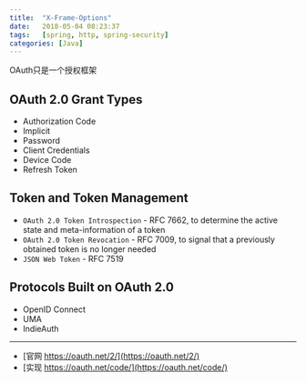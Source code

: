 ```yaml
---
title:  "X-Frame-Options"
date:   2018-05-04 08:23:37
tags:   [spring, http, spring-security]
categories: [Java]
---
```


OAuth只是一个授权框架

## OAuth 2.0 Grant Types

- Authorization Code
- Implicit
- Password
- Client Credentials
- Device Code
- Refresh Token

## Token and Token Management

- `OAuth 2.0 Token Introspection` - RFC 7662, to determine the active state and meta-information of a token
- `OAuth 2.0 Token Revocation` - RFC 7009, to signal that a previously obtained token is no longer needed
- `JSON Web Token` - RFC 7519


## Protocols Built on OAuth 2.0

- OpenID Connect
- UMA
- IndieAuth


---
- [官网 https://oauth.net/2/](https://oauth.net/2/)
- [实现 https://oauth.net/code/](https://oauth.net/code/)